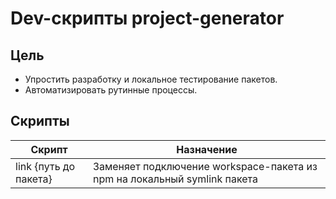 # Dev-скрипты project-generator

## Цель

- Упростить разработку и локальное тестирование пакетов. <br/>
- Автоматизировать рутинные процессы. <br/>

## Скрипты

| Скрипт                | Назначение |
| -------------         | ------------- |
| link {путь до пакета} | Заменяет подключение workspace-пакета из npm на локальный symlink пакета  |
